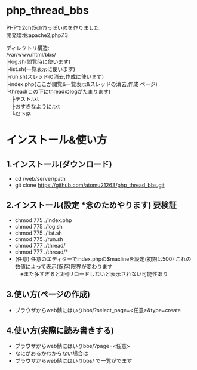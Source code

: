 # php_thread_bbs

PHPで2ch(5ch?)っぽいのを作りました.  
開発環境:apache2,php7.3

ディレクトリ構造:  
/var/www/html/bbs/  
├log.sh(閲覧時に使います)  
├list.sh(一覧表示に使います)  
├run.sh(スレッドの消去,作成に使います)  
├index.php(ここが閲覧&一覧表示&スレッドの消去,作成 ページ)  
└thread(この下にthreadのlogがたまります)  
　├テスト.txt  
　├おすきなように.txt  
　└以下略 
# インストール&使い方  
## 1.インストール(ダウンロード)  
 * cd /web/server/path  
 * git clone https://github.com/atomu21263/php_thread_bbs.git  
## 2.インストール(設定 *念のためやります) 要検証  
 * chmod 775 ./index.php  
 * chmod 775 ./log.sh  
 * chmod 775 ./list.sh  
 * chmod 775 ./run.sh  
 * chmod 777 ./thread/  
 * chmod 777 ./thread/*
 * (任意) 任意のエディターでindex.phpの$maxlineを設定(初期は500) これの数値によって表示(保存)限界が変わります  
　※また多すぎると2回リロードしないと表示されない可能性あり  
## 3.使い方(ぺージの作成)  
 * ブラウザからweb鯖にはいりbbs/?select_page=<任意>&type=create  
## 4.使い方(実際に読み書きする)  
 * ブラウザからweb鯖にはいりbbs/?page=<任意>  
 * なにがあるかわからない場合は  
 * ブラウザからweb鯖にはいりbbs/ で一覧がでます
